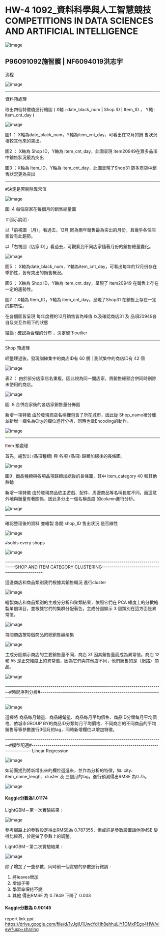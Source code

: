 # HW-4  1092_資料科學與人工智慧競技  COMPETITIONS IN DATA SCIENCES AND ARTIFICIAL INTELLIGENCE



![image](https://user-images.githubusercontent.com/73217181/122633732-9b490a00-d10c-11eb-9a39-bcf4c9a3cabc.png)


P96091092施智臏   |   NF6094019洪志宇 
--------------------------------------------------------------------------------------------------------------------------------------------------------------------------------
流程


![image](https://user-images.githubusercontent.com/73217181/122633303-7358a700-d10a-11eb-829e-6255098a8a90.png)



--------------------------------------------------------------------------------------------------------------------------------------------------------------------------------
資料預處理

取出四個特徵值進行繪圖
( X軸 : date_black_num   |   Shop ID   |   Item_ID  ，   Y軸 : item_cnt_day  ) 


![image](https://user-images.githubusercontent.com/73217181/122633368-df3b0f80-d10a-11eb-95f6-2b1c110a28e9.png)


圖1 ： X軸為date_black_num，Y軸為item_cnt_day，可看出在12月的銷    售狀況相較其他來的突出。

圖2 ： X軸為 Shop ID，Y軸為 item_cnt_day，此圖呈現 Item20949在眾多品項中銷售狀況最為突出

圖3 ：X軸為 Item_ID，Y軸為 item_cnt_day，此圖呈現了Shop31 眾多商店中銷售狀況更為突出

--------------------------------------------------------------------------------------------------------------------------------------------------------------------------------
#決定是否剔除異常值


![image](https://user-images.githubusercontent.com/73217181/121851705-04054080-cd21-11eb-9733-b3183e52e1f1.png)


圖. 4  每個店家在每個月的銷售總量圖

＃圖示說明 : 

以「前視圖 （月）」看過去，12月 同為兩年銷售最為突出的月份，且幾乎各個店家皆有此趨勢。

以「右視圖（店家ID）」看過去，可觀察到不同店家隨著月份的銷售總量變化。




![image](https://user-images.githubusercontent.com/73217181/122633397-14476200-d10b-11eb-96cf-481761451985.png)
        
        
        
圖5 ： X軸為date_black_num，Y軸為item_cnt_day，可看出每年的12月份存在季節性，皆有突出的銷售概況。

圖6 ： X軸為 Shop ID，Y軸為 item_cnt_day，呈現了 Item20949 在銷售上存在一定的趨勢性。

圖7 ：X軸為 Item_ID，Y軸為 item_cnt_day，呈現了Shop31 在銷售上存在一定的趨勢性。


在各個圖皆呈現 每年度裡的12月銷售皆為峰值
以及確認商店31 及 品項20949各自及交互作用下的狀態

結論 :  確認為合理的分布 ，決定留下outlier

--------------------------------------------------------------------------------------------------------------------------------------------------------------------------------
Shop  預處理

經整理過後，發現訓練集中的商店ID有 60 個  |  測試集中的商店ID有 42 個 

![image](https://user-images.githubusercontent.com/73217181/122633426-3b059880-d10b-11eb-979d-76fa546fd41e.png)



表2 ： 由於部分店家店名重複，因此視為同一間店家，將銷售總額合併同時刪除未使用的商店。



![image](https://user-images.githubusercontent.com/73217181/122633449-507ac280-d10b-11eb-8352-a80fc7c20f9a.png)

圖. 8   合併店家後的各店家銷售量分佈圖 



新增一項特徵
由於發現商店名稱裡包含了所在城市，因此從 Shop_name裡分離並新增一欄名為City的欄位進行分析，同時也做Encoding的動作。


![image](https://user-images.githubusercontent.com/73217181/122633461-6c7e6400-d10b-11eb-8b66-aec46b6957ea.png)

--------------------------------------------------------------------------------------------------------------------------------------------------------------------------------
Item  預處理

首先，繪製出 (品項種類) 與 各項 (品項) 歸類加總後的長條圖。

![image](https://user-images.githubusercontent.com/73217181/122633477-8029ca80-d10b-11eb-8962-e780bb32adad.png)

圖9 .  商品種類與各項品項歸類加總後的長條圖，其中 Item_category 40 較其他熱銷


新增一項特徵
由於發現商品依主遊戲、配件、周邊商品等名稱長度不同，而這意外地與銷量有著關係，因此多分出一個名稱長度 的column進行分析。

![image](https://user-images.githubusercontent.com/73217181/122633791-fbd84700-d10c-11eb-9706-f62cd16ef32d.png)


--------------------------------------------------------------------------------------------------------------------------------------------------------------------------------

確認整理後的資料 並繪製  各間   shop_ID 售出狀況  是否線性
 
![image](https://user-images.githubusercontent.com/73217181/121851457-bd174b00-cd20-11eb-83a4-f5edbc6d03a5.png)


#solds every shops


![image](https://user-images.githubusercontent.com/73217181/121851590-e506ae80-cd20-11eb-9765-6a724a6ad3f5.png)



-----------------------------------------------------------------------------------SHOP AND ITEM CATEGORY CLUSTERING------------------------------------------------

這邊商店和商品類別我們根據其銷售概況 進行cluster

![image](https://user-images.githubusercontent.com/73217181/122633544-bcf5c180-d10b-11eb-90fb-c58c995ebbf6.png)


繪製商店和商品類別的主成分分析和聚類結果，依照它們在 PCA 維度上的分數繪製單個項目，並根據它們的集群分配著色，主成分圖顯示 3 個類別在這方面是異常值。


![image](https://user-images.githubusercontent.com/73217181/122633554-caab4700-d10b-11eb-8861-4b4678f16d88.png)


每間商店按每個商品的總銷售額聚集

![image](https://user-images.githubusercontent.com/73217181/122633563-dac32680-d10b-11eb-8451-6dedbb77ad79.png)



主成分圖顯示商店的主要銷售量不同，商店 31 因其銷售量而成為異常值。商店 12 和 55 是正交維度上的異常值，因為它們與其他店不同，他們銷售的是（網路）商品。


![image](https://user-images.githubusercontent.com/73217181/122633583-ef072380-d10b-11eb-838f-0870ce096080.png)


--------------------------------------------------------------------------------#時間序列分析#------------------------------------------------------------------------

![image](https://user-images.githubusercontent.com/73217181/122633619-12ca6980-d10c-11eb-9719-f4c4e5d984c8.png)


選擇將 商品每月銷量、商品總銷量、商品每月平均價格、商品ID分類每月平均價格、依城市GROUP BY的商品ID分類每月平均價格、不同商店的不同商品的平均銷售等等參數進行3個月的lag，同時新增欄位以增加特徵。



--------------------------------------------------------------------------------#模型配適#-----------------------------------------------------------------------------
Linear Regression

![image](https://user-images.githubusercontent.com/73217181/122633646-3beafa00-d10c-11eb-8503-b6caec70806d.png)


如前面提到將新增出來的欄位選進來，並作為分析的特徵，如: city、item_name_lengh、cluster 及  三個月的lag，進行預測得出RMSE 為0.75。

![image](https://user-images.githubusercontent.com/73217181/122633656-473e2580-d10c-11eb-8a2b-24c4273d59ac.png)

 
####    Kaggle分數為1.01174



LightGBM－第一次實驗結果 :



![image](https://user-images.githubusercontent.com/73217181/122633670-57560500-d10c-11eb-93f0-46e035d90b39.png)


參考網路上的參數設定得出RMSE為 0.787355，但或許是參數設置讓他RMSE 變得比較高，於是做了參數上的調整。



LightGBM－第二次實驗結果 :



![image](https://user-images.githubusercontent.com/73217181/122633691-689f1180-d10c-11eb-95bb-a638bd42aa4f.png)


除了增加了一些參數，同時前一個實驗的參數進行微調 :
1.	將leaves增加
2.	增加子帶
3.	學習率保持不變
4.	其他
得出RMSE 為 0.7849   下降了 0.003
####   Kaggle分數為 0.90145





 report link *ppt*
https://drive.google.com/file/d/1vJgIU1UwcYdHh8ehhuLiY1OMxPEgx4HW/view?usp=sharing

